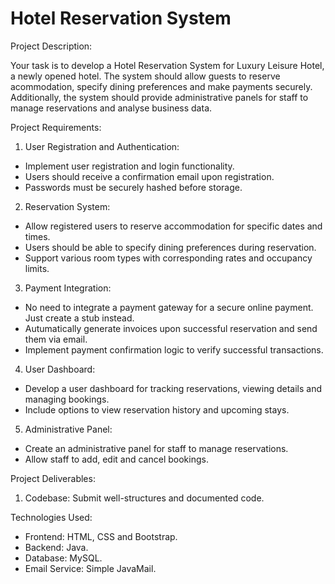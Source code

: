 # Hotel Reservation System

Project Description:

Your task is to develop a Hotel Reservation System for Luxury Leisure Hotel, a newly opened hotel. The system should allow guests to reserve acommodation, specify dining preferences and make payments securely. Additionally, the system should provide administrative panels for staff to manage reservations and analyse business data.

Project Requirements:

1. User Registration and Authentication:
- Implement user registration and login functionality.
- Users should receive a confirmation email upon registration.
- Passwords must be securely hashed before storage.

2. Reservation System:
- Allow registered users to reserve accommodation for specific dates and times.
- Users should be able to specify dining preferences during reservation.
- Support various room types with corresponding rates and occupancy limits.

3. Payment Integration:
- No need to integrate a payment gateway for a secure online payment. Just create a stub instead.
- Autumatically generate invoices upon successful reservation and send them via email.
- Implement payment confirmation logic to verify successful transactions.

4. User Dashboard:
- Develop a user dashboard for tracking reservations, viewing details and managing bookings.
- Include options to view reservation history and upcoming stays.

5. Administrative Panel:
- Create an administrative panel for staff to manage reservations.
- Allow staff to add, edit and cancel bookings.

Project Deliverables:
1. Codebase: Submit well-structures and documented code.

Technologies Used:
- Frontend: HTML, CSS and Bootstrap.
- Backend: Java.
- Database: MySQL.
- Email Service: Simple JavaMail.
